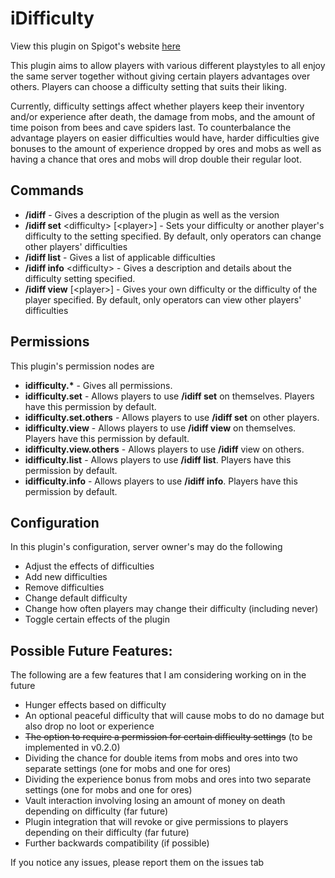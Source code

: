 # iDifficulty

View this plugin on Spigot's website [here](https://www.spigotmc.org/resources/idifficulty.95730/)

This plugin aims to allow players with various different playstyles to all enjoy the same server together without giving certain players advantages over others. Players can choose a difficulty setting that suits their liking.

Currently, difficulty settings affect whether players keep their inventory and/or experience after death, the damage from mobs, and the amount of time poison from bees and cave spiders last. To counterbalance the advantage players on easier difficulties would have, harder difficulties give bonuses to the amount of experience dropped by ores and mobs as well as having a chance that ores and mobs will drop double their regular loot.

## Commands
- __/idiff__ - Gives a description of the plugin as well as the version
- __/idiff set__ \<difficulty\> [\<player\>] - Sets your difficulty or another player's difficulty to the setting specified. By default, only operators can change other players' difficulties
- __/idiff list__ - Gives a list of applicable difficulties
- __/idiff info__ \<difficulty\> - Gives a description and details about the difficulty setting specified.
- __/idiff view__ [\<player\>] - Gives your own difficulty or the difficulty of the player specified. By default, only operators can view other players' difficulties

## Permissions
This plugin's permission nodes are
- __idifficulty.*__ - Gives all permissions.
- __idifficulty.set__ - Allows players to use __/idiff set__ on themselves. Players have this permission by default.
- __idifficulty.set.others__ - Allows players to use __/idiff set__ on other players.
- __idifficulty.view__ - Allows players to use __/idiff view__ on themselves. Players have this permission by default.
- __idifficulty.view.others__ - Allows players to use __/idiff__ view on others.
- __idifficulty.list__ - Allows players to use __/idiff list__. Players have this permission by default.
- __idifficulty.info__ - Allows players to use __/idiff info__. Players have this permission by default.

## Configuration
In this plugin's configuration, server owner's may do the following

- Adjust the effects of difficulties
- Add new difficulties
- Remove difficulties
- Change default difficulty
- Change how often players may change their difficulty (including never)
- Toggle certain effects of the plugin


## Possible Future Features:
The following are a few features that I am considering working on in the future

- Hunger effects based on difficulty
- An optional peaceful difficulty that will cause mobs to do no damage but also drop no loot or experience
- ~~The option to require a permission for certain difficulty settings~~ (to be implemented in v0.2.0)
- Dividing the chance for double items from mobs and ores into two separate settings (one for mobs and one for ores)
- Dividing the experience bonus from mobs and ores into two separate settings (one for mobs and one for ores)
- Vault interaction involving losing an amount of money on death depending on difficulty (far future)
- Plugin integration that will revoke or give permissions to players depending on their difficulty (far future)
- Further backwards compatibility (if possible)

If you notice any issues, please report them on the issues tab
